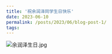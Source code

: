 ```yaml
---
title: '祝余润泽同学生日快乐'
date: 2023-06-10
permalink: /posts/2023/06/blog-post-1/
tags:
---
```


![余润泽生日.jpg](/images/activity/余润泽生日.jpg)